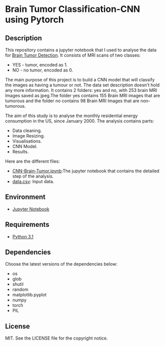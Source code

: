 # Brain Tumor Classification-CNN using Pytorch

## Description
This repository contains a jupyter notebook that I used to analyse the data for [Brain Tumor Detection](https://www.kaggle.com/datasets/navoneel/brain-mri-images-for-brain-tumor-detection).
It consists of MRI scans of two classes:

* YES - tumor, encoded as 1.
* NO - no tumor, encoded as 0.

The main purpose of this project is to build a CNN model that will classify the images as having a tumour or not.
The data set description doesn't hold any more information. It contains 2 folders: yes and no, with 253 brain MRI Images saved as jpeg.The folder yes contains 155 Brain MRI images that are tumorous and the folder no contains 98 Brain MRI Images that are non-tumorous.

The aim of this study is to analyse the monthly residential energy consumption in the US, since January 2000. The analysis contains parts:

* Data cleaning.
* Image Resizing.
* Visualisations.
* CNN Model.
* Results.

Here are the different files:
* [CNN-Brain-Tumor.ipynb](./CNN-Brain-Tumor.ipynb):The jupyter notebook that contains the detailed step of the analysis.
* [data.csv](./data.csv): Input data.
## Environment

* [Jupyter Notebook]([https://jupyter.org/])

## Requirements

* [Python 3.1]([https://www.python.org/download/releases/3.1/])

## Dependencies

Choose the latest versions of the dependencies below:
* os
* glob
* shutil
* random 
* matplotlib.pyplot 
* numpy 
* torch
* PIL

## License

MIT. See the LICENSE file for the copyright notice.